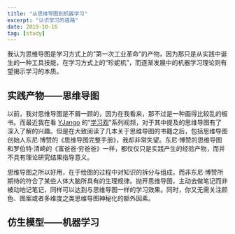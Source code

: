 ```yaml
---
title: "从思维导图到机器学习"
excerpt: "认识学习的道路"
date: 2019-10-16
tag: [study]
---
```


我认为思维导图是学习方式上的“第一次工业革命”的产物，因为那只是从实践中诞生的一种工具技能，在学习方式上的“珍妮机”，而逐渐发展中的机器学习理论则有望揭示学习的本质。

## 实践产物——思维导图

以前，我对思维导图是不屑一顾的，因为在我看来，那不过是一种画得比较乱的板书。而最近我在看 [YJango][1] 的“[学习观][2]”系列视频，对于其中提及的思维导图有了深入了解的兴趣。但是在大致阅读了几本关于思维导图的书籍之后，包括思维导图创始人东尼·博赞的《思维导图完整手册》，我却非常失望。东尼·博赞的思维导图和罗伯特·清崎的《富爸爸·穷爸爸》一样，都仅仅只是实践产生的经验产物，而并不具有理论研究结果指导意义。

思维导图之所以好用，在于绘图的过程中对知识的拆分与组成，而非东尼·博赞所期待的符合了某些人体大脑所具有的生理规律。抛开思维导图，主动去做笔记而非被动地记笔记，同样可以达到与思维导图一样的学习效果。同时，你又无需关注颜色、图案或者多维度之类思维导图神秘化的额外因素。

## 仿生模型——机器学习

[1]: https://www.zhihu.com/people/YJango
[2]: https://space.bilibili.com/344849038/channel/detail?cid=54015